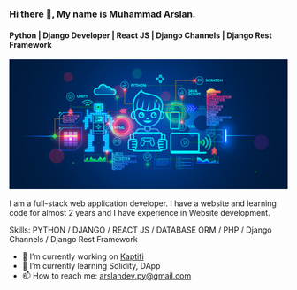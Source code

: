 ### Hi there 👋, My name is Muhammad Arslan.
#### Python | Django Developer | React JS | Django Channels | Django Rest Framework
![Python | Django Developer | React JS](img/img3.jpg)

I am a full-stack web application developer. I have a website and learning code for almost 2 years and I have experience in Website development. 

Skills: PYTHON / DJANGO / REACT JS / DATABASE ORM / PHP / Django Channels / Django Rest Framework

- 🔭 I’m currently working on <a href="https://kaptifi.com/">Kaptifi</a> 
- 🌱 I’m currently learning Solidity, DApp 
- 📫 How to reach me: arslandev.py@gmail.com 
